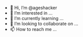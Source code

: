 - 👋 Hi, I’m @ageshacker
- 👀 I’m interested in ...
- 🌱 I’m currently learning ...
- 💞️ I’m looking to collaborate on ...
- 📫 How to reach me ...

<!---
ageshacker/ageshacker is a ✨ special ✨ repository because its `README.md` (this file) appears on your GitHub profile.
You can click the Preview link to take a look at your changes.
--->
